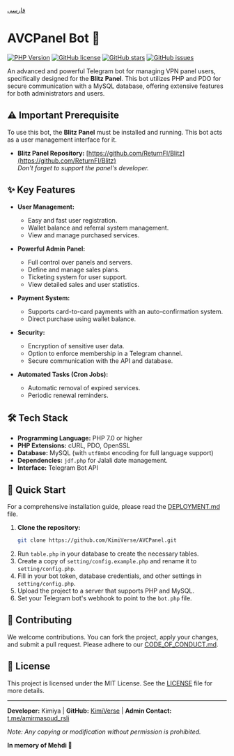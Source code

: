 [فارسی](./README.fa.md)

# AVCPanel Bot 🚀

[![PHP Version](https://img.shields.io/badge/php-%3E%3D7.0-blue)](https://php.net)
[![GitHub license](https://img.shields.io/github/license/KimiVerse/AVCPanel)](https://github.com/KimiVerse/AVCPanel/blob/main/LICENSE)
[![GitHub stars](https://img.shields.io/github/stars/KimiVerse/AVCPanel)](https://github.com/KimiVerse/AVCPanel/stargazers)
[![GitHub issues](https://img.shields.io/github/issues/KimiVerse/AVCPanel)](https://github.com/KimiVerse/AVCPanel/issues)

An advanced and powerful Telegram bot for managing VPN panel users, specifically designed for the **Blitz Panel**. This bot utilizes PHP and PDO for secure communication with a MySQL database, offering extensive features for both administrators and users.

## ⚠️ Important Prerequisite

To use this bot, the **Blitz Panel** must be installed and running. This bot acts as a user management interface for it.

- **Blitz Panel Repository:** [https://github.com/ReturnFI/Blitz](https://github.com/ReturnFI/Blitz)  
  *Don't forget to support the panel's developer.*

## ✨ Key Features

- **User Management:**
  - Easy and fast user registration.
  - Wallet balance and referral system management.
  - View and manage purchased services.

- **Powerful Admin Panel:**
  - Full control over panels and servers.
  - Define and manage sales plans.
  - Ticketing system for user support.
  - View detailed sales and user statistics.

- **Payment System:**
  - Supports card-to-card payments with an auto-confirmation system.
  - Direct purchase using wallet balance.

- **Security:**
  - Encryption of sensitive user data.
  - Option to enforce membership in a Telegram channel.
  - Secure communication with the API and database.

- **Automated Tasks (Cron Jobs):**
  - Automatic removal of expired services.
  - Periodic renewal reminders.

## 🛠️ Tech Stack

- **Programming Language:** PHP 7.0 or higher
- **PHP Extensions:** cURL, PDO, OpenSSL
- **Database:** MySQL (with `utf8mb4` encoding for full language support)
- **Dependencies:** `jdf.php` for Jalali date management.
- **Interface:** Telegram Bot API

## 🚀 Quick Start

For a comprehensive installation guide, please read the [DEPLOYMENT.md](DEPLOYMENT.md) file.

1.  **Clone the repository:**
    ```bash
    git clone https://github.com/KimiVerse/AVCPanel.git
    ```
2.  Run `table.php` in your database to create the necessary tables.
3.  Create a copy of `setting/config.example.php` and rename it to `setting/config.php`.
4.  Fill in your bot token, database credentials, and other settings in `setting/config.php`.
5.  Upload the project to a server that supports PHP and MySQL.
6.  Set your Telegram bot's webhook to point to the `bot.php` file.

## 🤝 Contributing

We welcome contributions. You can fork the project, apply your changes, and submit a pull request. Please adhere to our [CODE_OF_CONDUCT.md](CODE_OF_CONDUCT.md).

## 📄 License

This project is licensed under the MIT License. See the [LICENSE](LICENSE) file for more details.

---
**Developer:** Kimiya | **GitHub:** [KimiVerse](https://github.com/KimiVerse/AVCPanel) | **Admin Contact:** [t.me/amirmasoud_rsli](https://t.me/amirmasoud_rsli)

*Note: Any copying or modification without permission is prohibited.*

**In memory of Mehdi 🖤**